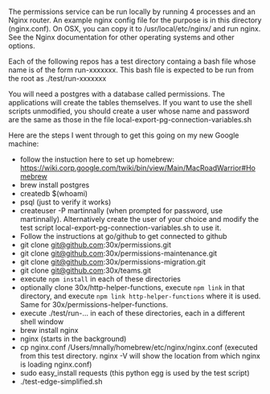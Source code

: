 The permissions service can be run locally by running 4 processes and an Nginx router. An example nginx config file for the purpose is in this directory (nginx.conf).
On OSX, you can copy it to /usr/local/etc/nginx/ and run nginx. See the Nginx documentation for other operating systems and other options. 

Each of the following repos has a test directory containg a bash file whose name is of the form run-xxxxxxx. This bash file is expected to be run from the root as ./test/run-xxxxxxx

You will need a postgres with a database called permissions. The applications will create the tables themselves. If you want to use the shell scripts unmodified, you should create
a user whose name and password are the same as those in the file local-export-pg-connection-variables.sh

Here are the steps I went through to get this going on my new Google machine:

* follow the instuction here to set up homebrew: https://wiki.corp.google.com/twiki/bin/view/Main/MacRoadWarrior#Homebrew
* brew install postgres
* createdb $(whoami)
* psql (just to verify it works)
* createuser -P martinnally (when prompted for password, use martinnally). Alternatively create the user of your choice and modify the test script local-export-pg-connection-variables.sh to use it. 
* Follow the instructions at go/github to get connected to github
* git clone git@github.com:30x/permissions.git
* git clone git@github.com:30x/permissions-maintenance.git
* git clone git@github.com:30x/permissions-migration.git
* git clone git@github.com:30x/teams.git
* execute `npm install` in each of these directories
* optionally clone 30x/http-helper-functions, execute `npm link` in that directory, and execute `npm link http-helper-functions` where it is used. Same for 30x/permissions-helper-functions. 
* execute ./test/run-... in each of these directories, each in a different shell window
* brew install nginx
* nginx (starts in the background)
* cp nginx.conf /Users/mnally/homebrew/etc/nginx/nginx.conf (executed from this test directory. nginx -V will show the location from which nginx is loading nginx.conf)
* sudo easy_install requests (this python egg is used by the test script)
* ./test-edge-simplified.sh